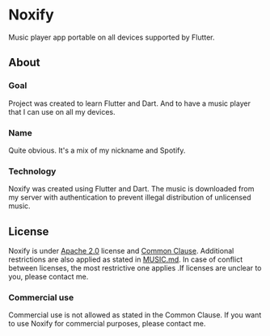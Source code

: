 # Noxify

Music player app portable on all devices supported by Flutter.

## About

### Goal

Project was created to learn Flutter and Dart. And to have a music player that I can use on all my devices.

### Name

Quite obvious. It's a mix of my nickname and Spotify.

### Technology

Noxify was created using Flutter and Dart. The music is downloaded from my server with authentication to prevent illegal distribution of unlicensed music.

## License

Noxify is under [Apache 2.0](LICENSE.md) license and [Common Clause](NOTICE.md). Additional restrictions are also applied as stated in [MUSIC.md](MUSIC.md). In case of conflict between licenses, the most restrictive one applies .If licenses are unclear to you, please contact me.

### Commercial use

Commercial use is not allowed as stated in the Common Clause. If you want to use Noxify for commercial purposes, please contact me.

